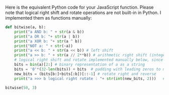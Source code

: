 Here is the equivalent Python code for your JavaScript function. Please note that logical right shift and rotate operations are not built-in in Python. I implemented them as functions manually:

```python
def bitwise(a, b):
    print("a AND b: " + str(a & b))
    print("a OR b: "+ str(a | b))
    print("a XOR b: "+ str(a ^ b))
    print("NOT a: " + str(~a))
    print("a << b: " + str(a << b)) # left shift
    print("a >> b: " + str(a // 2**b)) # arithmetic right shift (integer division by power of two)
    # logical right shift and rotate implemented manually below, since they are not built-in operations in Python.
    bits = bin(a)[2:] # binary representation of a as a string
    bits = '0'*(32-len(bits)) + bits  # padding with leading zeros to make length 32
    new_bits = (bits[b:]+bits[:b])[::-1] # rotate right and reverse
    print("a >>> b logical right rotate : "+ str(int(new_bits, 2)))   # convert binary string back into integer  

bitwise(50, 3)
```
